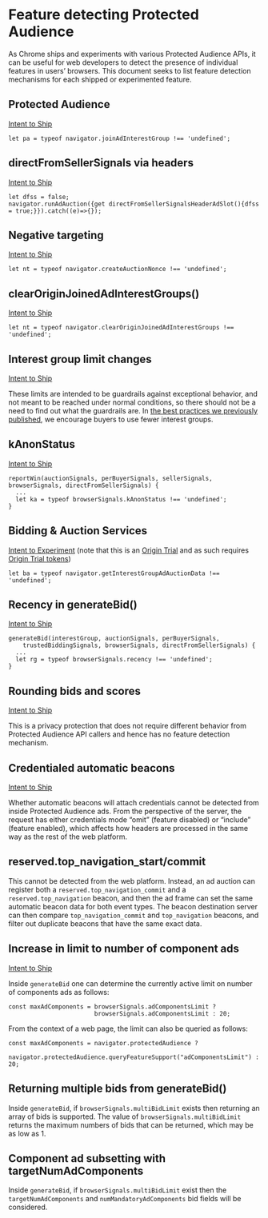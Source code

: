# Feature detecting Protected Audience

As Chrome ships and experiments with various Protected Audience APIs, it can be useful for web developers to detect the presence of individual features
in users’ browsers.  This document seeks to list feature detection mechanisms for each shipped or experimented feature.

## Protected Audience
[Intent to Ship](https://groups.google.com/a/chromium.org/g/blink-dev/c/igFixT5n7Bs/m/ZNrDcQ2dDQAJ)
```
let pa = typeof navigator.joinAdInterestGroup !== 'undefined';
```
## directFromSellerSignals via headers
[Intent to Ship](https://groups.google.com/a/chromium.org/g/blink-dev/c/JpWOdoPi5Wo/m/YyTaUzkxAgAJ)
```
let dfss = false;
navigator.runAdAuction({get directFromSellerSignalsHeaderAdSlot(){dfss = true;}}).catch((e)=>{});
```
## Negative targeting
[Intent to Ship](https://groups.google.com/a/chromium.org/g/blink-dev/c/xzrWfs-BwFk/m/a90JCji_AAAJ)
```
let nt = typeof navigator.createAuctionNonce !== 'undefined';
```
## clearOriginJoinedAdInterestGroups()
[Intent to Ship](https://groups.google.com/a/chromium.org/g/blink-dev/c/IfmYsMCUoHc/m/yCddTUfgBgAJ)
```
let nt = typeof navigator.clearOriginJoinedAdInterestGroups !== 'undefined';
```
## Interest group limit changes
[Intent to Ship](https://groups.google.com/a/chromium.org/g/blink-dev/c/IfmYsMCUoHc/m/yCddTUfgBgAJ)

These limits are intended to be guardrails against exceptional behavior, and not meant to be reached under normal conditions, so there should not be a 
need to find out what the guardrails are.  In [the best practices we previously published](https://developer.chrome.com/docs/privacy-sandbox/protected-audience-api/latency/#fewer-interest-groups-bidding),
we encourage buyers to use fewer interest groups.
## kAnonStatus
[Intent to Ship](https://groups.google.com/a/chromium.org/g/blink-dev/c/IfmYsMCUoHc/m/yCddTUfgBgAJ)
```
reportWin(auctionSignals, perBuyerSignals, sellerSignals, browserSignals, directFromSellerSignals) {
  ...
  let ka = typeof browserSignals.kAnonStatus !== 'undefined';
}
```
## Bidding & Auction Services
[Intent to Experiment](https://groups.google.com/a/chromium.org/g/blink-dev/c/2bwMHd3Yz7I/m/BwMKwPP6GQAJ) (note that this is an
[Origin Trial](https://developer.chrome.com/en/docs/web-platform/origin-trials/) and as such
requires [Origin Trial tokens](https://developer.chrome.com/en/docs/web-platform/origin-trials/#iframe))
```
let ba = typeof navigator.getInterestGroupAdAuctionData !== 'undefined';
```
## Recency in generateBid()
[Intent to Ship](https://groups.google.com/a/chromium.org/g/blink-dev/c/-bQKNLit6nw/m/vPe0uSXtAAAJ)
```
generateBid(interestGroup, auctionSignals, perBuyerSignals,
    trustedBiddingSignals, browserSignals, directFromSellerSignals) {
  ...
  let rg = typeof browserSignals.recency !== 'undefined';
}
```
## Rounding bids and scores
[Intent to Ship](https://groups.google.com/a/chromium.org/g/blink-dev/c/-bQKNLit6nw/m/vPe0uSXtAAAJ)

This is a privacy protection that does not require different behavior from Protected Audience API callers and hence has no feature detection mechanism.
## Credentialed automatic beacons
[Intent to Ship](https://groups.google.com/a/chromium.org/g/blink-dev/c/rMyTWCo-f_I)

Whether automatic beacons will attach credentials cannot be detected from inside Protected Audience ads. From the perspective of the server, the request
has either credentials mode “omit” (feature disabled) or “include” (feature enabled), which affects how headers are processed in the same way as the rest
of the web platform.
## reserved.top_navigation_start/commit
This cannot be detected from the web platform. Instead, an ad auction can register both a `reserved.top_navigation_commit` and a `reserved.top_navigation`
beacon, and then the ad frame can set the same automatic beacon data for both event types. The beacon destination server can then compare
`top_navigation_commit` and `top_navigation` beacons, and filter out duplicate beacons that have the same exact data.

## Increase in limit to number of component ads
[Intent to Ship](TBD)

Inside `generateBid` one can determine the currently active limit on number of components ads as follows:
```
const maxAdComponents = browserSignals.adComponentsLimit ?
                        browserSignals.adComponentsLimit : 20;
```

From the context of a web page, the limit can also be queried as follows:
```
const maxAdComponents = navigator.protectedAudience ?
    navigator.protectedAudience.queryFeatureSupport("adComponentsLimit") : 20;
```

## Returning multiple bids from generateBid()

Inside `generateBid`, if `browserSignals.multiBidLimit` exists then returning
an array of bids is supported. The value of `browserSignals.multiBidLimit`
returns the maximum numbers of bids that can be returned, which may be as low as
1.

## Component ad subsetting with targetNumAdComponents

Inside `generateBid`, if `browserSignals.multiBidLimit` exist then
the `targetNumAdComponents` and `numMandatoryAdComponents` bid fields will be
considered.
